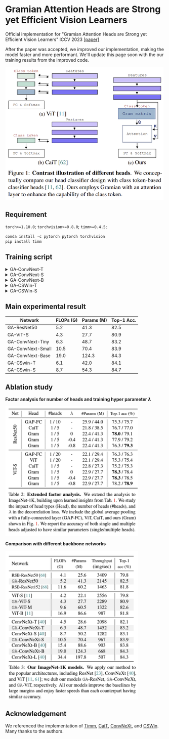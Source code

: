 # Gramian Attention Heads are Strong yet Efficient Vision Learners

Official implementation for "Gramian Attention Heads are Strong yet Efficient Vision Learners" ICCV
2023 [[paper]](https://openaccess.thecvf.com/content/ICCV2023/papers/Ryu_Gramian_Attention_Heads_are_Strong_yet_Efficient_Vision_Learners_ICCV_2023_paper.pdf)

After the paper was accepted, we improved our implementation, making the model faster and more performant.
We'll update this page soon with the our training results from the improved code.

<img src="img/GA_concept.png" width="500">

## Requirement

`torch>=1.10.0`; `torchvision>=0.8.0`; `timm>=0.4.5`;

```
conda install -c pytorch pytorch torchvision 
pip install timm
```

## Training script

<details>
<summary>GA-ConvNext-T</summary>

```bash
python3 -m torch.distributed.launch --nproc_per_node=2 --master_port=12345 train.py your_imageNet_root -b 128 --grad-accumulation 4 --smoothing 0.1 --bce-loss --opt lamb --opt-eps 1e-8 --momentum 0.8 --weight-decay 0.05 --sched cosine --epochs 300 --lr 5e-3 --warmup-lr 1e-6 --sched cosine -j 8 --amp --channels-last --model ga_convnext_tiny --GA_lam -0.8 --drop-path .2
```

</details>

<details>
<summary>GA-ConvNext-S</summary>

```bash
python3 -m torch.distributed.launch --nproc_per_node=2 --master_port=12345 train.py your_imageNet_root -b 128 --grad-accumulation 4 --smoothing 0.1 --bce-loss --opt lamb --opt-eps 1e-8 --momentum 0.8 --weight-decay 0.05 --sched cosine --epochs 300 --lr 5e-3 --warmup-lr 1e-6 --sched cosine -j 8 --amp --channels-last --model ga_convnext_small --GA_lam -0.8 --drop-path .4
```

</details>

<details>
<summary>GA-ConvNext-B</summary>

```bash
python3 -m torch.distributed.launch --nproc_per_node=2 --master_port=12345 train.py your_imageNet_root -b 128 --grad-accumulation 4 --smoothing 0.1 --bce-loss --opt lamb --opt-eps 1e-8 --momentum 0.8 --weight-decay 0.05 --sched cosine --epochs 300 --lr 5e-3 --warmup-lr 1e-6 --sched cosine -j 8 --amp --channels-last --model ga_convnext_base --GA_lam -0.8 --drop-path .5
```

</details>

<details>
<summary>GA-CSWin-T</summary>

```bash
python3 -m torch.distributed.launch --nproc_per_node=2 --master_port=12341 train.py your_imageNet_root -b 128 --grad-accumulation 4 --smoothing 0.1 --bce-loss --opt lamb --opt-eps 1e-8 --momentum 0.8 --weight-decay 0.05 --sched cosine --epochs 300 --lr 2e-3 --warmup-lr 1e-6 --sched cosine -j 8 --amp --channels-last --model ga_CSWin_64_12211_tiny_224 --GA_lam -0.8 --drop-path .2
```

</details>

<details>
<summary>GA-CSWin-S</summary>

```bash
python3 -m torch.distributed.launch --nproc_per_node=2 --master_port=12341 train.py your_imageNet_root -b 128 --grad-accumulation 4 --smoothing 0.1 --bce-loss --opt lamb --opt-eps 1e-8 --momentum 0.8 --weight-decay 0.05 --sched cosine --epochs 300 --lr 2e-3 --warmup-lr 1e-6 --sched cosine -j 8 --amp --channels-last --model ga_CSWin_64_24322_small_224 --GA_lam -0.8 --drop-path .4
```

</details>

## Main experimental result

| Network           | FLOPs (G) | Params (M) | Top-1 Acc. |
|-------------------|-----------|------------|------------| 
| GA-ResNet50       | 5.2       | 41.3       | 82.5       |
| GA-ViT-S          | 4.3       | 27.7       | 80.9       |
| GA-ConvNext-Tiny  | 6.3       | 48.7       | 83.2       |
| GA-ConvNext-Small | 10.5      | 70.4       | 83.9       |
| GA-ConvNext-Base  | 19.0      | 124.3      | 84.3       |
| GA-CSwin-T        | 6.1       | 42.0       | 84.1       |
| GA-CSwin-S        | 8.7       | 54.3       | 84.7       |

## Ablation study

**Factor analysis for number of heads and training hyper parameter $\lambda$**

<img src="img/GA_abl1.png" width="420"> 

**Comparison with different backbone networks**

<img src="img/GA_abl2.png" width="420">

## Acknowledgement

We referenced the implementation
of [Timm](https://github.com/huggingface/pytorch-image-models), [CaiT](https://github.com/facebookresearch/deit/blob/main/README_cait.md), [ConvNeXt](https://github.com/facebookresearch/ConvNeXt),
and [CSWin](https://github.com/microsoft/CSWin-Transformer). Many thanks to the authors.
